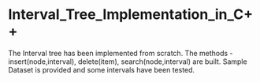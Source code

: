 # Interval_Tree_Implementation_in_C++

The Interval tree has been implemented from scratch. The methods - insert(node,interval), delete(item), search(node,interval) are built.
Sample Dataset is provided and some intervals have been tested.

